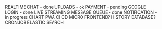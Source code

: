 REALTIME CHAT - done
UPLOADS - ok
PAYMENT - pending
GOOGLE LOGIN - done
LIVE STREAMING
MESSAGE QUEUE - done
NOTIFICATION - in progress
CHART
PWA
CI CD
MICRO FRONTEND?
HISTORY DATABASE?
CRONJOB
ELASTIC SEARCH
